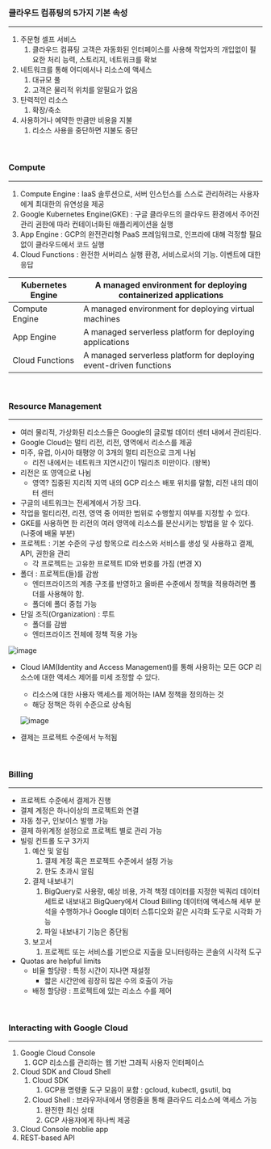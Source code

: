 ### 클라우드 컴퓨팅의 5가지 기본 속성

---

1. 주문형 셀프 서비스
    1. 클라우드 컴퓨팅 고객은 자동화된 인터페이스를 사용해 작업자의 개입없이 필요한 처리 능력, 스토리지, 네트워크를 확보
2. 네트워크를 통해 어디에서나 리소스에 액세스
    1. 대규모 풀
    2. 고객은 물리적 위치를 알필요가 없음
3. 탄력적인 리소스
    1. 확장/축소 
4. 사용하거나 예약한 만큼만 비용을 지불
    1. 리소스 사용을 중단하면 지불도 중단

<br>

### Compute

---

1. Compute Engine : IaaS 솔루션으로, 서버 인스턴스를 스스로 관리하려는 사용자에게 최대한의 유연성을 제공
2. Google Kubernetes Engine(GKE) : 구글 클라우드의 클라우드 환경에서 주어진 관리 권한에 따라 컨테이너화된 애플리케이션을 실행
3. App Engine : GCP의 완전관리형 PaaS 프레임워크로, 인프라에 대해 걱정할 필요없이 클라우드에서 코드 실행
4. Cloud Functions : 완전한 서버리스 실행 환경, 서비스로서의 기능. 이벤트에 대한 응답 

| Kubernetes Engine | A managed environment for deploying containerized applications |
| --- | --- |
| Compute Engine | A managed environment for deploying virtual machines |
| App Engine | A managed serverless platform for deploying applications |
| Cloud Functions | A managed serverless platform for deploying event-driven functions |

<br>

### Resource Management

---

- 여러 물리적, 가상화된 리소스들은 Google의 글로벌 데이터 센터 내에서 관리된다.
- Google Cloud는 멀티 리전, 리전, 영역에서 리소스를 제공
- 미주, 유럽, 아시아 태평양 이 3개의 멀티 리전으로 크게 나뉨
    - 리전 내에서는 네트워크 지연시간이 1밀리초 미만이다. (왕복)
- 리전은 또 영역으로 나뉨
    - 영역? 집중된 지리적 지역 내의 GCP 리소스 배포 위치를 말함, 리전 내의 데이터 센터
- 구글의 네트워크는 전세계에서 가장 크다.
- 작업을 멀티리전, 리전, 영역 중 어떠한 범위로 수행할지 여부를 지정할 수 있다.
- GKE를 사용하면 한 리전의 여러 영역에 리소스를 분산시키는 방법을 알 수 있다. (나중에 배울 부분)
- 프로젝트 : 기본 수준의 구성 항목으로 리소스와 서비스를 생성 및 사용하고 결제, API, 권한을 관리
    - 각 프로젝트는 고유한 프로젝트 ID와 번호를 가짐 (변경 X)
- 폴더 : 프로젝트(들)를 감쌈
    - 엔터프라이즈의 계층 구조를 반영하고 올바른 수준에서 정책을 적용하려면 폴더를 사용해야 함.
    - 폴더에 폴더 중첩 가능
- 단일 조직(Organization) : 루트
    - 폴더를 감쌈
    - 엔터프라이즈 전체에 정책 적용 가능

![image](https://github.com/AUSG/2023-kubernetes-study/assets/49095587/da8b65e9-13c1-445b-bfc2-85bbc6d37a80)

- Cloud IAM(Identity and Access Management)를 통해 사용하는 모든 GCP 리소스에 대한 액세스 제어를 미세 조정할 수 있다.
    - 리소스에 대한 사용자 액세스를 제어하는 IAM 정책을 정의하는 것
    - 해당 정책은 하위 수준으로 상속됨
    
    ![image](https://github.com/AUSG/2023-kubernetes-study/assets/49095587/589f6622-7601-4d6c-af3a-b712b7699e7e)
    
- 결제는 프로젝트 수준에서 누적됨

<br>

### Billing

---

- 프로젝트 수준에서 결제가 진행
- 결제 계정은 하나이상의 프로젝트와 연결
- 자동 청구, 인보이스 발행 가능
- 결제 하위계정 설정으로 프로젝트 별로 관리 가능
- 빌링 컨트롤 도구 3가지
    1. 예산 및 알림
        1. 결제 계정 혹은 프로젝트 수준에서 설정 가능
        2. 한도 초과시 알림
    2. 결제 내보내기
        1. BigQuery로 사용량, 예상 비용, 가격 책정 데이터를 지정한 빅쿼리 데이터 세트로 내보내고 BigQuery에서 Cloud Billing 데이터에 액세스해 세부 분석을 수행하거나 Google 데이터 스튜디오와 같은 시각화 도구로 시각화 가능
        2. 파일 내보내기 기능은 중단됨
    3. 보고서
        1. 프로젝트 또는 서비스를 기반으로 지출을 모니터링하는 콘솔의 시각적 도구
- Quotas are helpful limits
    - 비율 할당량 : 특정 시간이 지나면 재설정
        - 짧은 시간안에 굉장히 많은 수의 호출이 가능
    - 배정 할당량 : 프로젝트에 있는 리소스 수를 제어

<br>

### Interacting with Google Cloud

---

1. Google Cloud Console
    1. GCP 리소스를 관리하는 웹 기반 그래픽 사용자 인터페이스
2. Cloud SDK and Cloud Shell
    1. Cloud SDK 
        1. GCP용 명령줄 도구 모음이 포함 : gcloud, kubectl, gsutil, bq
    2. Cloud Shell : 브라우저내에서 명령줄을 통해 클라우드 리소스에 액세스 가능
        1. 완전한 최신 상태
        2. GCP 사용자에게 하나씩 제공
3. Cloud Console moblie app
4. REST-based API